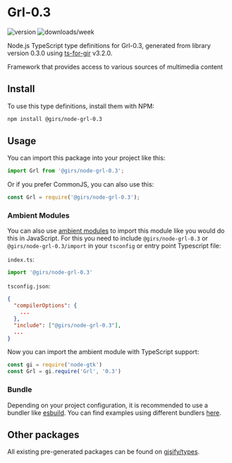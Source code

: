 
# Grl-0.3

![version](https://img.shields.io/npm/v/@girs/node-grl-0.3)
![downloads/week](https://img.shields.io/npm/dw/@girs/node-grl-0.3)


Node.js TypeScript type definitions for Grl-0.3, generated from library version 0.3.0 using [ts-for-gir](https://github.com/gjsify/ts-for-gir) v3.2.0.

Framework that provides access to various sources of multimedia content

## Install

To use this type definitions, install them with NPM:
```bash
npm install @girs/node-grl-0.3
```

## Usage

You can import this package into your project like this:
```ts
import Grl from '@girs/node-grl-0.3';
```

Or if you prefer CommonJS, you can also use this:
```ts
const Grl = require('@girs/node-grl-0.3');
```

### Ambient Modules

You can also use [ambient modules](https://github.com/gjsify/ts-for-gir/tree/main/packages/cli#ambient-modules) to import this module like you would do this in JavaScript.
For this you need to include `@girs/node-grl-0.3` or `@girs/node-grl-0.3/import` in your `tsconfig` or entry point Typescript file:

`index.ts`:
```ts
import '@girs/node-grl-0.3'
```

`tsconfig.json`:
```json
{
  "compilerOptions": {
    ...
  },
  "include": ["@girs/node-grl-0.3"],
  ...
}
```

Now you can import the ambient module with TypeScript support: 

```ts
const gi = require('node-gtk')
const Grl = gi.require('Grl', '0.3')
```


### Bundle

Depending on your project configuration, it is recommended to use a bundler like [esbuild](https://esbuild.github.io/). You can find examples using different bundlers [here](https://github.com/gjsify/ts-for-gir/tree/main/examples).

## Other packages

All existing pre-generated packages can be found on [gjsify/types](https://github.com/gjsify/types).

